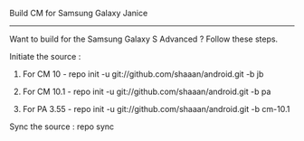 Build CM for Samsung Galaxy Janice
________________________________________


Want to build for the Samsung Galaxy S Advanced ?
Follow these steps.


Initiate the source :

1. For CM 10 -
repo init -u git://github.com/shaaan/android.git -b jb

2. For CM 10.1 -
repo init -u git://github.com/shaaan/android.git -b pa

3. For PA 3.55 -
repo init -u git://github.com/shaaan/android.git -b cm-10.1


Sync the source :
repo sync

